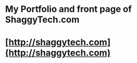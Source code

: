 My Portfolio and front page of ShaggyTech.com
=============
[http://shaggytech.com](http://shaggytech.com)
=============